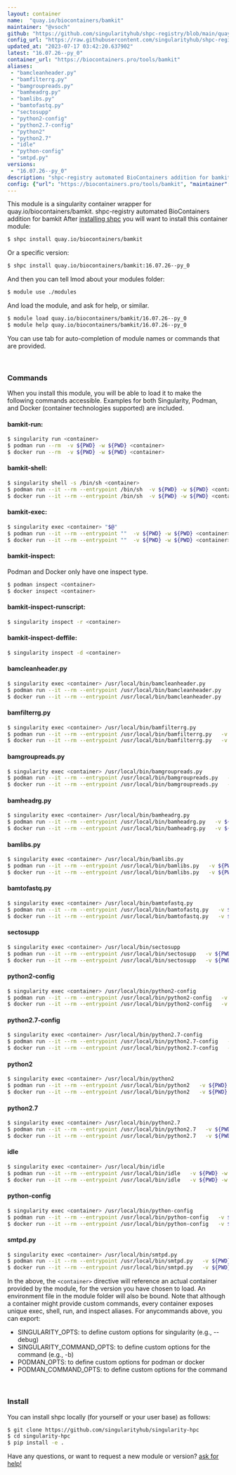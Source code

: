 ```yaml
---
layout: container
name:  "quay.io/biocontainers/bamkit"
maintainer: "@vsoch"
github: "https://github.com/singularityhub/shpc-registry/blob/main/quay.io/biocontainers/bamkit/container.yaml"
config_url: "https://raw.githubusercontent.com/singularityhub/shpc-registry/main/quay.io/biocontainers/bamkit/container.yaml"
updated_at: "2023-07-17 03:42:20.637902"
latest: "16.07.26--py_0"
container_url: "https://biocontainers.pro/tools/bamkit"
aliases:
 - "bamcleanheader.py"
 - "bamfilterrg.py"
 - "bamgroupreads.py"
 - "bamheadrg.py"
 - "bamlibs.py"
 - "bamtofastq.py"
 - "sectosupp"
 - "python2-config"
 - "python2.7-config"
 - "python2"
 - "python2.7"
 - "idle"
 - "python-config"
 - "smtpd.py"
versions:
 - "16.07.26--py_0"
description: "shpc-registry automated BioContainers addition for bamkit"
config: {"url": "https://biocontainers.pro/tools/bamkit", "maintainer": "@vsoch", "description": "shpc-registry automated BioContainers addition for bamkit", "latest": {"16.07.26--py_0": "sha256:88fec69401a1fb439f5cffccde7aaca50bc5b9032570b4c5d50710b8deffa723"}, "tags": {"16.07.26--py_0": "sha256:88fec69401a1fb439f5cffccde7aaca50bc5b9032570b4c5d50710b8deffa723"}, "docker": "quay.io/biocontainers/bamkit", "aliases": {"bamcleanheader.py": "/usr/local/bin/bamcleanheader.py", "bamfilterrg.py": "/usr/local/bin/bamfilterrg.py", "bamgroupreads.py": "/usr/local/bin/bamgroupreads.py", "bamheadrg.py": "/usr/local/bin/bamheadrg.py", "bamlibs.py": "/usr/local/bin/bamlibs.py", "bamtofastq.py": "/usr/local/bin/bamtofastq.py", "sectosupp": "/usr/local/bin/sectosupp", "python2-config": "/usr/local/bin/python2-config", "python2.7-config": "/usr/local/bin/python2.7-config", "python2": "/usr/local/bin/python2", "python2.7": "/usr/local/bin/python2.7", "idle": "/usr/local/bin/idle", "python-config": "/usr/local/bin/python-config", "smtpd.py": "/usr/local/bin/smtpd.py"}}
---
```


This module is a singularity container wrapper for quay.io/biocontainers/bamkit.
shpc-registry automated BioContainers addition for bamkit
After [installing shpc](#install) you will want to install this container module:


```bash
$ shpc install quay.io/biocontainers/bamkit
```

Or a specific version:

```bash
$ shpc install quay.io/biocontainers/bamkit:16.07.26--py_0
```

And then you can tell lmod about your modules folder:

```bash
$ module use ./modules
```

And load the module, and ask for help, or similar.

```bash
$ module load quay.io/biocontainers/bamkit/16.07.26--py_0
$ module help quay.io/biocontainers/bamkit/16.07.26--py_0
```

You can use tab for auto-completion of module names or commands that are provided.

<br>

### Commands

When you install this module, you will be able to load it to make the following commands accessible.
Examples for both Singularity, Podman, and Docker (container technologies supported) are included.

#### bamkit-run:

```bash
$ singularity run <container>
$ podman run --rm  -v ${PWD} -w ${PWD} <container>
$ docker run --rm  -v ${PWD} -w ${PWD} <container>
```

#### bamkit-shell:

```bash
$ singularity shell -s /bin/sh <container>
$ podman run --it --rm --entrypoint /bin/sh  -v ${PWD} -w ${PWD} <container>
$ docker run --it --rm --entrypoint /bin/sh  -v ${PWD} -w ${PWD} <container>
```

#### bamkit-exec:

```bash
$ singularity exec <container> "$@"
$ podman run --it --rm --entrypoint ""  -v ${PWD} -w ${PWD} <container> "$@"
$ docker run --it --rm --entrypoint ""  -v ${PWD} -w ${PWD} <container> "$@"
```

#### bamkit-inspect:

Podman and Docker only have one inspect type.

```bash
$ podman inspect <container>
$ docker inspect <container>
```

#### bamkit-inspect-runscript:

```bash
$ singularity inspect -r <container>
```

#### bamkit-inspect-deffile:

```bash
$ singularity inspect -d <container>
```


#### bamcleanheader.py

```bash
$ singularity exec <container> /usr/local/bin/bamcleanheader.py
$ podman run --it --rm --entrypoint /usr/local/bin/bamcleanheader.py   -v ${PWD} -w ${PWD} <container> -c " $@"
$ docker run --it --rm --entrypoint /usr/local/bin/bamcleanheader.py   -v ${PWD} -w ${PWD} <container> -c " $@"
```


#### bamfilterrg.py

```bash
$ singularity exec <container> /usr/local/bin/bamfilterrg.py
$ podman run --it --rm --entrypoint /usr/local/bin/bamfilterrg.py   -v ${PWD} -w ${PWD} <container> -c " $@"
$ docker run --it --rm --entrypoint /usr/local/bin/bamfilterrg.py   -v ${PWD} -w ${PWD} <container> -c " $@"
```


#### bamgroupreads.py

```bash
$ singularity exec <container> /usr/local/bin/bamgroupreads.py
$ podman run --it --rm --entrypoint /usr/local/bin/bamgroupreads.py   -v ${PWD} -w ${PWD} <container> -c " $@"
$ docker run --it --rm --entrypoint /usr/local/bin/bamgroupreads.py   -v ${PWD} -w ${PWD} <container> -c " $@"
```


#### bamheadrg.py

```bash
$ singularity exec <container> /usr/local/bin/bamheadrg.py
$ podman run --it --rm --entrypoint /usr/local/bin/bamheadrg.py   -v ${PWD} -w ${PWD} <container> -c " $@"
$ docker run --it --rm --entrypoint /usr/local/bin/bamheadrg.py   -v ${PWD} -w ${PWD} <container> -c " $@"
```


#### bamlibs.py

```bash
$ singularity exec <container> /usr/local/bin/bamlibs.py
$ podman run --it --rm --entrypoint /usr/local/bin/bamlibs.py   -v ${PWD} -w ${PWD} <container> -c " $@"
$ docker run --it --rm --entrypoint /usr/local/bin/bamlibs.py   -v ${PWD} -w ${PWD} <container> -c " $@"
```


#### bamtofastq.py

```bash
$ singularity exec <container> /usr/local/bin/bamtofastq.py
$ podman run --it --rm --entrypoint /usr/local/bin/bamtofastq.py   -v ${PWD} -w ${PWD} <container> -c " $@"
$ docker run --it --rm --entrypoint /usr/local/bin/bamtofastq.py   -v ${PWD} -w ${PWD} <container> -c " $@"
```


#### sectosupp

```bash
$ singularity exec <container> /usr/local/bin/sectosupp
$ podman run --it --rm --entrypoint /usr/local/bin/sectosupp   -v ${PWD} -w ${PWD} <container> -c " $@"
$ docker run --it --rm --entrypoint /usr/local/bin/sectosupp   -v ${PWD} -w ${PWD} <container> -c " $@"
```


#### python2-config

```bash
$ singularity exec <container> /usr/local/bin/python2-config
$ podman run --it --rm --entrypoint /usr/local/bin/python2-config   -v ${PWD} -w ${PWD} <container> -c " $@"
$ docker run --it --rm --entrypoint /usr/local/bin/python2-config   -v ${PWD} -w ${PWD} <container> -c " $@"
```


#### python2.7-config

```bash
$ singularity exec <container> /usr/local/bin/python2.7-config
$ podman run --it --rm --entrypoint /usr/local/bin/python2.7-config   -v ${PWD} -w ${PWD} <container> -c " $@"
$ docker run --it --rm --entrypoint /usr/local/bin/python2.7-config   -v ${PWD} -w ${PWD} <container> -c " $@"
```


#### python2

```bash
$ singularity exec <container> /usr/local/bin/python2
$ podman run --it --rm --entrypoint /usr/local/bin/python2   -v ${PWD} -w ${PWD} <container> -c " $@"
$ docker run --it --rm --entrypoint /usr/local/bin/python2   -v ${PWD} -w ${PWD} <container> -c " $@"
```


#### python2.7

```bash
$ singularity exec <container> /usr/local/bin/python2.7
$ podman run --it --rm --entrypoint /usr/local/bin/python2.7   -v ${PWD} -w ${PWD} <container> -c " $@"
$ docker run --it --rm --entrypoint /usr/local/bin/python2.7   -v ${PWD} -w ${PWD} <container> -c " $@"
```


#### idle

```bash
$ singularity exec <container> /usr/local/bin/idle
$ podman run --it --rm --entrypoint /usr/local/bin/idle   -v ${PWD} -w ${PWD} <container> -c " $@"
$ docker run --it --rm --entrypoint /usr/local/bin/idle   -v ${PWD} -w ${PWD} <container> -c " $@"
```


#### python-config

```bash
$ singularity exec <container> /usr/local/bin/python-config
$ podman run --it --rm --entrypoint /usr/local/bin/python-config   -v ${PWD} -w ${PWD} <container> -c " $@"
$ docker run --it --rm --entrypoint /usr/local/bin/python-config   -v ${PWD} -w ${PWD} <container> -c " $@"
```


#### smtpd.py

```bash
$ singularity exec <container> /usr/local/bin/smtpd.py
$ podman run --it --rm --entrypoint /usr/local/bin/smtpd.py   -v ${PWD} -w ${PWD} <container> -c " $@"
$ docker run --it --rm --entrypoint /usr/local/bin/smtpd.py   -v ${PWD} -w ${PWD} <container> -c " $@"
```



In the above, the `<container>` directive will reference an actual container provided
by the module, for the version you have chosen to load. An environment file in the
module folder will also be bound. Note that although a container
might provide custom commands, every container exposes unique exec, shell, run, and
inspect aliases. For anycommands above, you can export:

 - SINGULARITY_OPTS: to define custom options for singularity (e.g., --debug)
 - SINGULARITY_COMMAND_OPTS: to define custom options for the command (e.g., -b)
 - PODMAN_OPTS: to define custom options for podman or docker
 - PODMAN_COMMAND_OPTS: to define custom options for the command

<br>

### Install

You can install shpc locally (for yourself or your user base) as follows:

```bash
$ git clone https://github.com/singularityhub/singularity-hpc
$ cd singularity-hpc
$ pip install -e .
```

Have any questions, or want to request a new module or version? [ask for help!](https://github.com/singularityhub/singularity-hpc/issues)